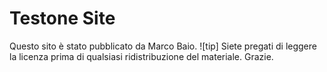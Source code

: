 # Testone Site
Questo sito è stato pubblicato da Marco Baio.
![tip] Siete pregati di leggere la licenza prima di qualsiasi ridistribuzione del materiale. Grazie.